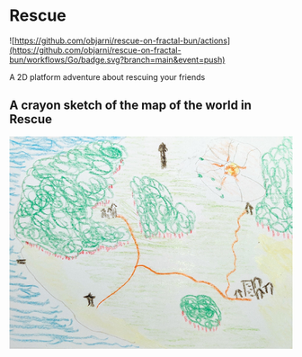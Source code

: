 
# Rescue

![https://github.com/objarni/rescue-on-fractal-bun/actions](https://github.com/objarni/rescue-on-fractal-bun/workflows/Go/badge.svg?branch=main&event=push)

A 2D platform adventure about rescuing your friends


## A crayon sketch of the map of the world in Rescue

![](assets/TMap.png)
